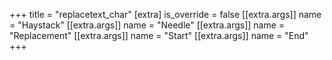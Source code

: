 +++
title = "replacetext_char"
[extra]
is_override = false
[[extra.args]]
name = "Haystack"
[[extra.args]]
name = "Needle"
[[extra.args]]
name = "Replacement"
[[extra.args]]
name = "Start"
[[extra.args]]
name = "End"
+++